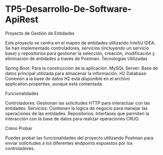 # TP5-Desarrollo-De-Software-ApiRest
Proyecto de Gestión de Entidades

Este proyecto se centra en el mapeo de entidades utilizando IntelliJ IDEA. Se han implementado controladores, servicios (incluyendo un servicio base) y repositorios para gestionar la selección, creación, modificación y eliminación de entidades a través de Postman.
Tecnologías Utilizadas

  Spring Boot: Para la construcción de la aplicación.
  MySQL Server: Base de datos principal utilizada para almacenar la información.
  H2 Database: Conexión a la base de datos H2 está disponible en el archivo application.properties, aunque está comentada.

Funcionalidades

  Controladores: Gestionan las solicitudes HTTP para interactuar con las entidades.
  Servicios: Contienen la lógica de negocio para manejar las operaciones de las entidades.
  Repositorios: Interfases que permiten la interacción con la base de datos para realizar operaciones CRUD.

Cómo Probar

Puedes probar las funcionalidades del proyecto utilizando Postman para enviar solicitudes a los diferentes endpoints expuestos por los controladores.
